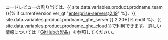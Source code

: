 コードレビューの割り当ては、{{ site.data.variables.product.prodname_team }}{% if currentVersion ver_gt "enterprise-server@2.19" %}、{{ site.data.variables.product.prodname_ghe_server }} 2.20+{% endif %}、{{ site.data.variables.product.prodname_ghe_cloud }}で利用できます。 詳しい情報については「[GitHubの製品](/articles/githubs-products)」を参照してください。
